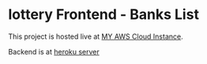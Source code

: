 # lottery Frontend - Banks List

This project is hosted live at [MY AWS Cloud Instance](http://nekvinder.com/firecompass).

Backend is at [heroku server](http://nekvinder.com/backendFirecompass)

